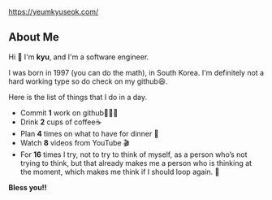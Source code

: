 https://yeumkyuseok.com/

## About Me


Hi 👋 I'm **kyu**, and I'm a software engineer.



I was born in 1997 (you can do the math), in South Korea.
I'm definitely not a hard working type so do check on my github😆. 




Here is the list of things that I do in a day.
* Commit **1** work on github👨🏻‍💻
* Drink **2** cups of coffee☕️
* Plan **4** times on what to have for dinner 🍔
* Watch **8** videos from YouTube  🎬
* For **16** times I try, not to try to think of myself, as a person who’s not trying to think, but that already makes me a person who is thinking at the moment, which makes me think if I should loop again. 🤔



**Bless you!!**
